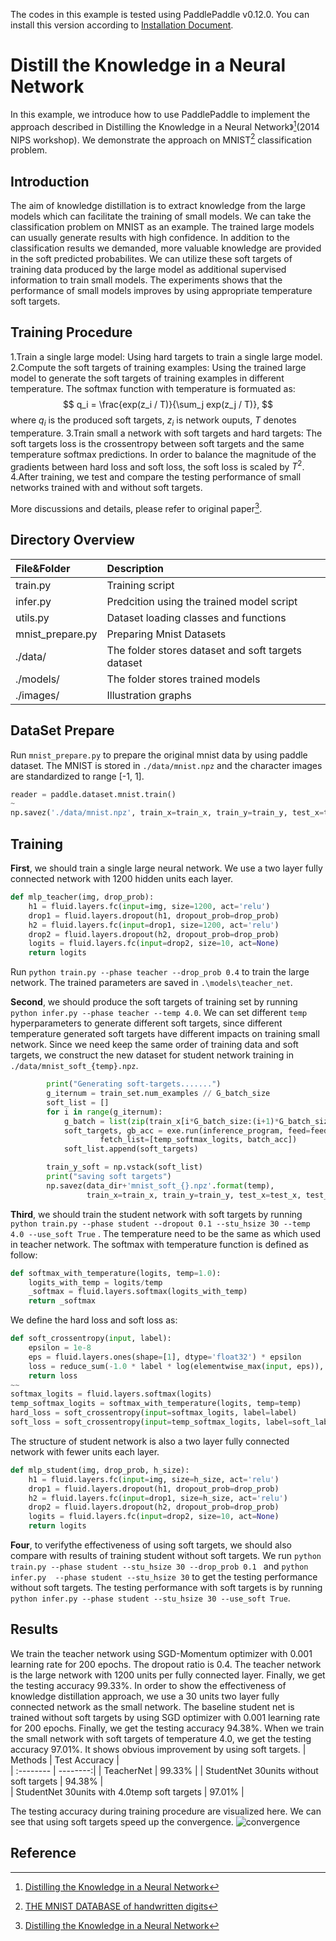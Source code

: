 The codes in this example is tested using PaddlePaddle v0.12.0. You can install this version according to [Installation Document](http://www.paddlepaddle.org/docs/develop/documentation/zh/build_and_install/pip_install_cn.html).

# Distill the Knowledge in a Neural Network
In this example, we introduce how to use PaddlePaddle to implement the approach described in Distilling the Knowledge in a Neural Network》[^distill](2014 NIPS workshop). We demonstrate the approach on MNIST[^mnist] classification problem.
## Introduction
The aim of knowledge distillation is to extract knowledge from the large models which can facilitate the training of small models. We can take the classification problem on MNIST as an example. The trained large models can usually generate results with high confidence. In addition to the classification results we demanded, more valuable knowledge are provided in the soft predicted probabilites. We can utilize these soft targets of training data produced by the large model as additional supervised information to train small models. The experiments shows that the performance of small models improves by using appropriate temperature soft targets.

## Training Procedure
1.Train a single large model: Using hard targets to train a single large model.
2.Compute the soft targets of training examples: Using the trained large model to generate the soft targets of training examples in different temperature. The softmax function with temperature is formuated as:
$$ q_i = \frac{exp(z_i / T)}{\sum_j exp(z_j / T)}, $$
where  $q_i$ is the produced soft targets, $z_i$ is network ouputs, $T$ denotes temperature.
3.Train small a network with soft targets and hard targets: The soft targets loss is the crossentropy between soft targets and the same temperature softmax predictions. In order to balance the magnitude of the gradients between hard loss and soft loss, the soft loss is scaled by $T^2$.
4.After training, we test and compare the testing performance of small networks trained with and without soft targets.

More discussions and details, please refer to original paper[^distill].

## Directory Overview
| File&Folder      |     Description |  
| :-------- | :-------- |
| train.py    |   Training script |  
| infer.py    |   Predcition using the trained model script |  
| utils.py    |   Dataset loading classes and functions |
| mnist_prepare.py    |   Preparing Mnist Datasets |
| ./data/     | The folder stores dataset and soft targets dataset |
| ./models/   |   The folder stores trained models |  
| ./images/   |  Illustration graphs  |

## DataSet Prepare
Run `mnist_prepare.py` to prepare the original mnist data by using paddle dataset. The MNIST is stored in  `./data/mnist.npz` and the character images are standardized to range [-1, 1].
```python
reader = paddle.dataset.mnist.train()
~
np.savez('./data/mnist.npz', train_x=train_x, train_y=train_y, test_x=test_x, test_y=test_y)
```

## Training
**First**, we should train a single large neural network. We use a two layer fully connected network with 1200 hidden units each layer.
```python
def mlp_teacher(img, drop_prob):
    h1 = fluid.layers.fc(input=img, size=1200, act='relu')
    drop1 = fluid.layers.dropout(h1, dropout_prob=drop_prob)
    h2 = fluid.layers.fc(input=drop1, size=1200, act='relu')
    drop2 = fluid.layers.dropout(h2, dropout_prob=drop_prob)
    logits = fluid.layers.fc(input=drop2, size=10, act=None)
    return logits
```
Run `python train.py --phase teacher --drop_prob 0.4`  to train the large network. The trained parameters are saved in `.\models\teacher_net`.

**Second**, we should produce the soft targets of training set by running `python infer.py --phase teacher --temp 4.0`.  We can set different `temp` hyperparameters to generate different soft targets, since different temperature generated soft targets have different impacts on training small network. Since we need keep the same order of training data and soft targets, we construct the new dataset for student network training in `./data/mnist_soft_{temp}.npz`.
```python
        print("Generating soft-targets.......")
        g_iternum = train_set.num_examples // G_batch_size
        soft_list = []
        for i in range(g_iternum):
            g_batch = list(zip(train_x[i*G_batch_size:(i+1)*G_batch_size], train_y[i*G_batch_size:(i+1)*G_batch_size]))
            soft_targets, gb_acc = exe.run(inference_program, feed=feeder.feed(g_batch),
                    fetch_list=[temp_softmax_logits, batch_acc])
            soft_list.append(soft_targets)

        train_y_soft = np.vstack(soft_list)
        print("saving soft targets")
        np.savez(data_dir+'mnist_soft_{}.npz'.format(temp),
                 train_x=train_x, train_y=train_y, test_x=test_x, test_y=test_y, train_y_soft=train_y_soft)
```

**Third**, we should train the student network with soft targets by running `python train.py --phase student --dropout 0.1 --stu_hsize 30 --temp 4.0 --use_soft True` . The temperature need to be the same as which used in teacher network. The softmax with temperature function is defined as follow:
```python
def softmax_with_temperature(logits, temp=1.0):
    logits_with_temp = logits/temp
    _softmax = fluid.layers.softmax(logits_with_temp)
    return _softmax
```
We define the hard loss and soft loss as:
```python
def soft_crossentropy(input, label):
    epsilon = 1e-8
    eps = fluid.layers.ones(shape=[1], dtype='float32') * epsilon
    loss = reduce_sum(-1.0 * label * log(elementwise_max(input, eps)), dim=1, keep_dim=True)
    return loss
~~
softmax_logits = fluid.layers.softmax(logits)
temp_softmax_logits = softmax_with_temperature(logits, temp=temp)
hard_loss = soft_crossentropy(input=softmax_logits, label=label)
soft_loss = soft_crossentropy(input=temp_softmax_logits, label=soft_label)
```

The structure of student network is also a two layer fully connected network with fewer units each layer.
```python
def mlp_student(img, drop_prob, h_size):
    h1 = fluid.layers.fc(input=img, size=h_size, act='relu')
    drop1 = fluid.layers.dropout(h1, dropout_prob=drop_prob)
    h2 = fluid.layers.fc(input=drop1, size=h_size, act='relu')
    drop2 = fluid.layers.dropout(h2, dropout_prob=drop_prob)
    logits = fluid.layers.fc(input=drop2, size=10, act=None)
    return logits
```

**Four**, to verifythe effectiveness of using soft targets, we should also compare with results of training student without soft targets. We run `python train.py --phase student --stu_hsize 30 --drop_prob 0.1 ` and `python infer.py  --phase student --stu_hsize 30`  to get the testing performance without soft targets. The testing performance with soft targets is by running `python infer.py --phase student --stu_hsize 30 --use_soft True`.


## Results
We train the teacher network using SGD-Momentum optimizer with 0.001 learning rate for 200 epochs. The dropout ratio is 0.4.  The teacher network is the large network with 1200 units per fully connected layer. Finally, we get the testing accuracy 99.33%.
In order to show the effectiveness of knowledge distillation approach, we use a 30 units two layer fully connected network as the small network. The baseline student net is trained without soft targets by using SGD optimizer with 0.001 learning rate for 200 epochs. Finally, we get the testing accuracy 94.38%.
When we train the small network with soft targets of temperature 4.0, we get the testing accuracy 97.01%. It shows obvious improvement by using soft targets.
| Methods      |  Test Accuracy |  
| :-------- | --------:|
| TeacherNet    |  99.33% |
| StudentNet 30units without soft targets | 94.38%  |  
| StudentNet 30units with 4.0temp soft targets | 97.01%  |

The testing accuracy during training procedure are visualized here. We can see that using soft targets speed up the convergence.
![convergence](https://raw.githubusercontent.com/likesiwell/models/master/images/plots.png)



## Reference
[^mnist]: [THE MNIST DATABASE of handwritten digits](http://yann.lecun.com/exdb/mnist/)

[^distill]: [Distilling the Knowledge in a Neural Network](https://arxiv.org/abs/1503.02531)
